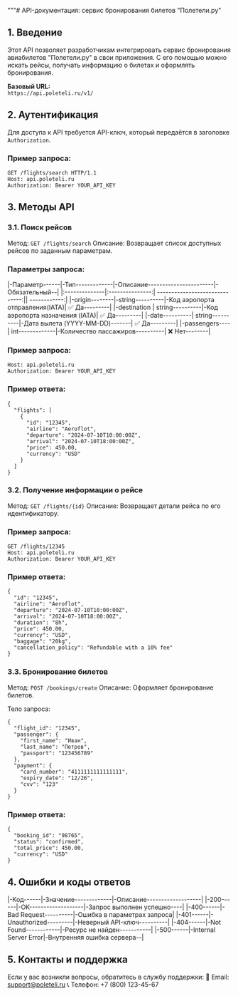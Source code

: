"""# API-документация: сервис бронирования билетов "Полетели.ру"

## 1. Введение

Этот API позволяет разработчикам интегрировать сервис бронирования авиабилетов "Полетели.ру" в свои приложения. С его помощью можно искать рейсы, получать информацию о билетах и оформлять бронирования.

**Базовый URL:**  
`https://api.poleteli.ru/v1/`

## 2. Аутентификация

Для доступа к API требуется API-ключ, который передаётся в заголовке `Authorization`.

### Пример запроса:

```http
GET /flights/search HTTP/1.1
Host: api.poleteli.ru
Authorization: Bearer YOUR_API_KEY
```

## 3. Методы API 

### 3.1. Поиск рейсов

Метод: `GET /flights/search`
Описание: Возвращает список доступных рейсов по заданным параметрам.

### Параметры запроса:

|-Параметр------|-Тип-------------|-Описание-----------------------|-Обязательный--| 
|:--------------|:---------------:| ------------------------------:|| ------------:|
|-origin--------|-string----------|-Код аэропорта отправления(IATA)| ✅ Да---------|
|-destination   | string----------|-Код аэропорта назначения (IATA)| ✅ Да---------|
|-date----------| string----------|-Дата вылета (YYYY-MM-DD)-------| ✅ Да---------|
|-passengers----| int-------------|-Количество пассажиров----------| ❌ Нет--------|


### Пример запроса:

```GET /flights/search?origin=DME&destination=JFK&date=2024-07-10&passengers=1
Host: api.poleteli.ru
Authorization: Bearer YOUR_API_KEY
```

### Пример ответа:

```
{
  "flights": [
    {
      "id": "12345",
      "airline": "Aeroflot",
      "departure": "2024-07-10T10:00:00Z",
      "arrival": "2024-07-10T18:00:00Z",
      "price": 450.00,
      "currency": "USD"
    }
  ]
}
```

### 3.2. Получение информации о рейсе

Метод: `GET /flights/{id}`
Описание: Возвращает детали рейса по его идентификатору.

### Пример запроса:

```
GET /flights/12345
Host: api.poleteli.ru
Authorization: Bearer YOUR_API_KEY
```

### Пример ответа:

```
{
  "id": "12345",
  "airline": "Aeroflot",
  "departure": "2024-07-10T10:00:00Z",
  "arrival": "2024-07-10T18:00:00Z",
  "duration": "8h",
  "price": 450.00,
  "currency": "USD",
  "baggage": "20kg",
  "cancellation_policy": "Refundable with a 10% fee"
}
```

### 3.3. Бронирование билетов

Метод: `POST /bookings/create`
Описание: Оформляет бронирование билетов.

Тело запроса:
```
{
  "flight_id": "12345",
  "passenger": {
    "first_name": "Иван",
    "last_name": "Петров",
    "passport": "123456789"
  },
  "payment": {
    "card_number": "4111111111111111",
    "expiry_date": "12/26",
    "cvv": "123"
  }
}
```

### Пример ответа:

```
{
  "booking_id": "98765",
  "status": "confirmed",
  "total_price": 450.00,
  "currency": "USD"
}
```

## 4. Ошибки и коды ответов

|-Код------|-Значение-------------|-Описание-------------------|
|-200------|-OK-------------------|-Запрос выполнен успешно----| 
|-400------|-Bad Request----------|-Ошибка в параметрах запроса| 
|-401------|-Unauthorized---------|-Неверный API-ключ----------| 
|-404------|-Not Found------------|-Ресурс не найден-----------| 
|-500------|-Internal Server Error|-Внутренняя ошибка сервера--| 


## 5. Контакты и поддержка

Если у вас возникли вопросы, обратитесь в службу поддержки:
📧 Email: support@poleteli.ru
📞 Телефон: +7 (800) 123-45-67

